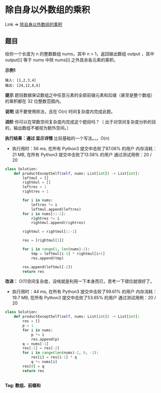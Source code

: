 # 除自身以外数组的乘积

Link => [除自身以外数组的乘积](https://leetcode-cn.com/problems/product-of-array-except-self/)

## 题目
给你一个长度为 n 的整数数组 nums，其中 n > 1，返回输出数组 output ，其中 output[i] 等于 nums 中除 nums[i] 之外其余各元素的乘积。

**示例1**

    输入: [1,2,3,4]
    输出: [24,12,8,6]

**提示**
题目数据保证数组之中任意元素的全部前缀元素和后缀（甚至是整个数组）的乘积都在 32 位整数范围内。

**说明** 
请不要使用除法，且在 O(n) 时间复杂度内完成此题。

**进阶**
你可以在常数空间复杂度内完成这个题目吗？（ 出于对空间复杂度分析的目的，输出数组不被视为额外空间。）

**执行结果：通过 显示详情**
比较基础的一个写法。。。O(n)

- 执行用时：56 ms, 在所有 Python3 提交中击败了87.06% 的用户
内存消耗：21 MB, 在所有 Python3 提交中击败了13.58% 的用户
通过测试用例：20 / 20

```python
class Solution:
    def productExceptSelf(self, nums: List[int]) -> List[int]:
        leftmul = []
        rightmul = []
        leftres = 1
        rightres = 1

        for i in nums:
            leftres *= i
            leftmul.append(leftres)
        for i in nums[::-1]:
            rightres *= i
            rightmul.append(rightres)

        rightmul = rightmul[::-1]

        res = [rightmul[1]]

        for i in range(1, len(nums)-1):
            tmp = leftmul[i-1] * rightmul[i+1]
            res.append(tmp)

        res.append(leftmul[-2])
        return res
```
**改进：**
O(1)空间复杂度，没啥就是利用一下本身而已，思考一下错位就很好了。

- 执行用时：44 ms, 在所有 Python3 提交中击败了99.61% 的用户
内存消耗：19.7 MB, 在所有 Python3 提交中击败了53.65% 的用户
通过测试用例：20 / 20
```python
class Solution:
    def productExceptSelf(self, nums: List[int]) -> List[int]:
        res = []
        p = 1
        for i in nums:
            p *= i
            res.append(p)
        q = nums[-1]
        res[-1] = res[-2]
        for i in range(len(nums)-2, 0, -1):
            res[i] = res[i-1] * q
            q *= nums[i]
        res[0] = q
        return res
        
```

**Tag: 数组、前缀和**
